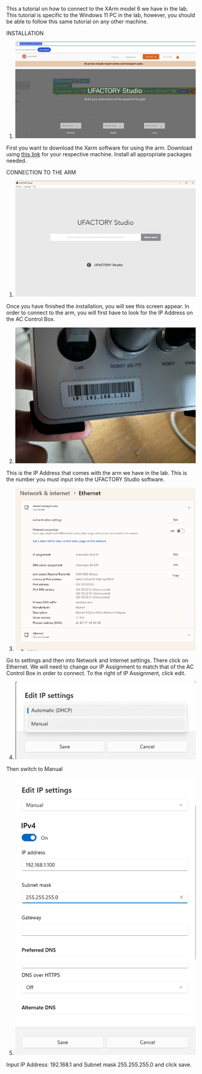 This a tutorial on how to connect to the XArm model 6 we have in the lab. This tutorial is specific to the Windows 11 PC in the lab, however, you should be able to follow this same tutorial on any other machine. 

INSTALLATION
1. <img src="photos\Xarm_download.png" alt="Download Page">
First you want to download the Xarm software for using the arm. Download using [this link](https://usa.ufactory.cc/ufactory-studio) for your respective machine. Install all appropriate packages needed.

CONNECTION TO THE ARM 
1. <img src ="photos\UFACTORY_studio.png" alt="software setup"> 
Once you have finished the installation, you will see this screen appear. In order to connect to the arm, you will first have to look for the IP Address on the AC Control Box.

2. <img src="photos\IP_Address.jpg" alt ="IP Address Picture">
This is the IP Address that comes with the arm we have in the lab. This is the number you must input into the UFACTORY Studio software. 

3. <img src="photos\Network_Int.png" alt="Network and Internet Settings">
Go to settings and then into Network and Internet settings. There click on Ethernet. We will need to change our IP Assignment to match that of the AC Control Box in order to connect. To the right of IP Assignment, click edit.

4. <img src="photos\edit_IP_settings.png" alt="Editing IP Settings">
Then switch to Manual

5. <img src="photos\new_address.png" alt="What to input">
Input IP Address: 192.168.1 and Subnet mask 255.255.255.0 and click save.





